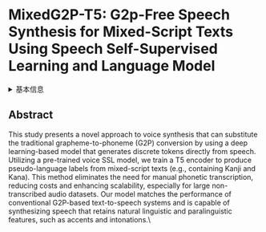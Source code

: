 # MixedG2P-T5: G2p-Free Speech Synthesis for Mixed-Script Texts Using Speech Self-Supervised Learning and Language Model

<details>
<summary>基本信息</summary>

- 标题: "MixedG2P-T5: G2p-Free Speech Synthesis for Mixed-Script Texts Using Speech Self-Supervised Learning and Language Model."
- 作者:
  - 01 Joonyong Park
  - 02 Daisuke Saito
  - 03 Nobuaki Minematsu
- 链接:
  - [ArXiv](https://arxiv.org/abs/2509.01391v1)
  - [Publication]()
  - [Github]()
  - [Demo]()
- 文件:
  - [ArXiv:2509.01391v1](PDF/2025.09.01_2509.01391v1_MixedG2P-T5__G2p-Free_Speech_Synthesis_for_Mixed-Script_Texts_Using_Speech_Self-Supervised_Learning_and_Language_Model.pdf)
  - [Publication] #TODO

</details>

## Abstract

This study presents a novel approach to voice synthesis that can substitute the traditional grapheme-to-phoneme (G2P) conversion by using a deep learning-based model that generates discrete tokens directly from speech.
Utilizing a pre-trained voice SSL model, we train a T5 encoder to produce pseudo-language labels from mixed-script texts (e.g., containing Kanji and Kana).
This method eliminates the need for manual phonetic transcription, reducing costs and enhancing scalability, especially for large non-transcribed audio datasets.
Our model matches the performance of conventional G2P-based text-to-speech systems and is capable of synthesizing speech that retains natural linguistic and paralinguistic features, such as accents and intonations.\\
